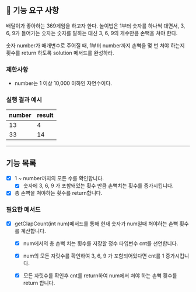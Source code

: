 ## 🚀 기능 요구 사항

배달이가 좋아하는 369게임을 하고자 한다. 놀이법은 1부터 숫자를 하나씩 대면서, 3, 6, 9가 들어가는 숫자는 숫자를 말하는 대신 3, 6, 9의 개수만큼 손뼉을 쳐야 한다.

숫자 number가 매개변수로 주어질 때, 1부터 number까지 손뼉을 몇 번 쳐야 하는지 횟수를 return 하도록 solution 메서드를 완성하라.

### 제한사항

- number는 1 이상 10,000 이하인 자연수이다.

### 실행 결과 예시

| number | result |
| --- | --- |
| 13 | 4 |
| 33 | 14 |

---

## 기능 목록

- [x] 1 ~ number까지의 모든 수를 확인합니다.
    - [x] 숫자에 3, 6, 9 가 포함돼있는 횟수 만큼 손뼉치는 횟수를 증가시킵니다.
- [x] 총 손뼉을 쳐야하는 횟수를 return합니다.

### 필요한 메서드

- [x] getClapCount(int num)메서드를 통해 현재 숫자가 num일때 쳐야하는 손뼉 횟수를 계산합니다.
    - [x] num에서의 총 손뼉 치는 횟수를 저장할 정수 타입변수 cnt를 선언합니다.
    - [x] num의 모든 자릿수를 확인하여 3, 6, 9 가 포함되어있다면 cnt를 1 증가시킵니다.
    - [x] 모든 자릿수를 확인후 cnt를 return하여 num에서 쳐야 하는 손뼉 횟수를 return 합니다.

